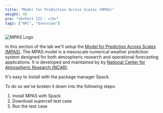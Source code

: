 ```yaml
---
title: "Model for Prediction Across Scales (MPAS)"
weight: 40
pre: "<b>Part III ⁃ </b>"
tags: ["HPC", "Overview"]
---
```


![MPAS Logo](/images/mpas/logo.png)

In this section of the lab we'll setup the [Model for Prediction Across Scales (MPAS)](https://mpas-dev.github.io/). The MPAS model is a mesoscale numerical weather prediction system designed for both atmospheric research and operational forecasting applications. It is developed and maintained by by [National Center for Atmospheric Research (NCAR)](https://ncar.ucar.edu/what-we-offer/models/weather-research-and-forecasting-model-MPAS).

It's easy to install with the package manager Spack.

To do so we've broken it down into the following steps:

1. Install MPAS with Spack
2. Download supercell test case
3. Run the test case
